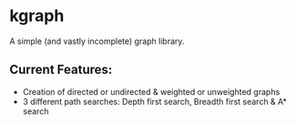 # kgraph

A simple (and vastly incomplete) graph library.

## Current Features:

+ Creation of directed or undirected & weighted or unweighted graphs
+ 3 different path searches: Depth first search, Breadth first search & A* search